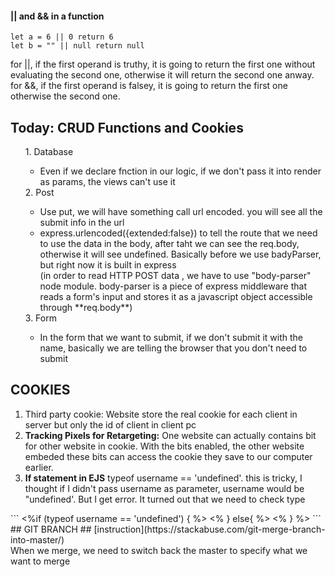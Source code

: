 #### || and && in a function ####
```
let a = 6 || 0 return 6
let b = "" || null return null
```
for ||, if the first operand is truthy, it is going to return the first one without evaluating the second one, otherwise it
will return the second one anway.<br/>
for &&, if the first operand is falsey, it is going to return the first one otherwise the second one.<br/>

## Today: CRUD Functions and Cookies ##
<ol>
  1. Database
  <ul>
    <li>Even if we declare fnction in our logic, if we don't pass it into render as params, the views can't use it</li>
  </ul>
  2. Post
  <ul>
    <li>Use put, we will have something call url encoded. you will see all the submit info in the url</li>
    <li>express.urlencoded({extended:false}) to tell the route that we need to use the data in the body, after taht we can
    see the req.body, otherwise it will see undefined. Basically before we use badyParser, but right now it is built in 
    express<br/>
    (in order to read HTTP POST data , we have to use "body-parser" node module. body-parser is a piece of express 
      middleware that reads a form's input and stores it as a javascript object accessible through **req.body**)</li>
  </ul>
  3. Form
  <ul>
    <li>In the form that we want to submit, if we don't submit it with the name, basically we are telling the browser
    that you don't need to submit</li>
  </ul>
</ol>

## COOKIES ##
<ol>
  <li>Third party cookie: Website store the real cookie for each client in server but only the id of client in client pc</li>
  <li><b>Tracking Pixels for Retargeting:</b> One website can actually contains bit for other website in cookie. With the bits enabled, the other website embeded these bits can access the cookie they save to our computer earlier.
  </li>
  <li><b>If statement in EJS</b>
    typeof username == 'undefined'. this is tricky, I thought if I didn't pass username as parameter, username would be
    "undefined'. But I get error. It turned out that we need to check type
  </li>
</ol>
```
<%if (typeof username == 'undefined') { %>
<% } else{ %>  
<% } %>
```
## GIT BRANCH ## [instruction](https://stackabuse.com/git-merge-branch-into-master/)<br/>
When we merge, we need to switch back the master to specify what we want to merge
